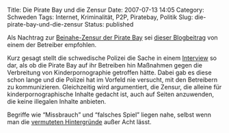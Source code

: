 Title: Die Pirate Bay und die Zensur
Date: 2007-07-13 14:05
Category: Schweden
Tags: Internet, Kriminalität, P2P, Piratebay, Politik
Slug: die-pirate-bay-und-die-zensur
Status: published

Als Nachtrag zur [Beinahe-Zensur der Pirate
Bay](http://www.fiket.de/2007/07/07/pirate-bay-auf-kinderpornoliste/)
sei [dieser
Blogbeitrag](http://blog.brokep.com/2007/07/13/pat-on-the-head/) von
einem der Betreiber empfohlen.

Kurz gesagt stellt die schwedische Polizei die Sache in einem
[Interview](http://www.idg.se/2.1085/1.114684) so dar, als ob die Pirate
Bay auf ihr Betreiben hin Maßnahmen gegen die Verbreitung von
Kinderpornographie getroffen hätte. Dabei gab es diese schon lange und
die Polizei hat im Vorfeld nie versucht, mit den Betreibern zu
kommunizieren. Gleichzeitig wird argumentiert, die Zensur, die alleine
für kinderpornographische Inhalte gedacht ist, auch auf Seiten
anzuwenden, die keine illegalen Inhalte anbieten.

Begriffe wie “Missbrauch” und “falsches Spiel” liegen nahe, selbst wenn
man die [vermuteten
Hintergründe](http://blog.brokep.com/2007/07/07/rather-do-it-then-do-it-good/)
außer Acht lässt.

